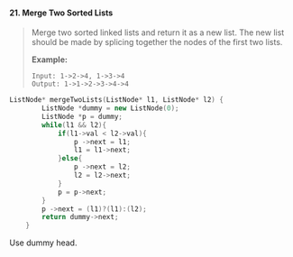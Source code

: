#### 21. Merge Two Sorted Lists

> Merge two sorted linked lists and return it as a new list. The new list should be made by splicing together the nodes of the first two lists.
>
> **Example:**
>
> ```
> Input: 1->2->4, 1->3->4
> Output: 1->1->2->3->4->4
> ```

```c++
ListNode* mergeTwoLists(ListNode* l1, ListNode* l2) {
        ListNode *dummy = new ListNode(0);
        ListNode *p = dummy;
        while(l1 && l2){
            if(l1->val < l2->val){
                p ->next = l1;
                l1 = l1->next;
            }else{
                p ->next = l2;
                l2 = l2->next;
            }
            p = p->next;
        }
        p ->next = (l1)?(l1):(l2);
        return dummy->next;
    }
```

Use dummy head.